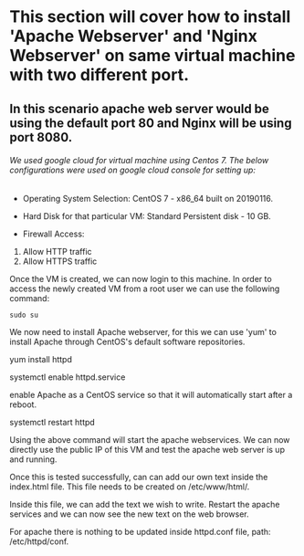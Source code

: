 # This section will cover how to install 'Apache Webserver' and 'Nginx Webserver' on same virtual machine with two different port.

## In this scenario apache web server would be using the default port 80 and Nginx will be using port 8080.

###### We used google cloud for virtual machine using Centos 7. The below configurations were used on google cloud console for setting up:

- Operating System Selection:
CentOS 7 - x86_64 built on 20190116.

- Hard Disk for that particular VM:
Standard Persistent disk - 10 GB.

- Firewall Access:
1. Allow HTTP traffic
2. Allow HTTPS traffic

Once the VM is created, we can now login to this machine. In order to access the newly created VM from a root user we can use the following command:

``` sudo su ```

We now need to install Apache webserver, for this we can use 'yum' to install Apache through CentOS's default software repositories.

yum install httpd

systemctl enable httpd.service

enable Apache as a CentOS service so that it will automatically start after a reboot.

systemctl restart httpd

Using the above command will start the apache webservices. We can now directly use the public IP of this VM and test the apache web server is up and running.

Once this is tested successfully, can can add our own text inside the index.html file. This file needs to be created on /etc/www/html/.

Inside this file, we can add the text we wish to write. Restart the apache services and we can now see the new text on the web browser.

For apache there is nothing to be updated inside httpd.conf file, path: /etc/httpd/conf.
